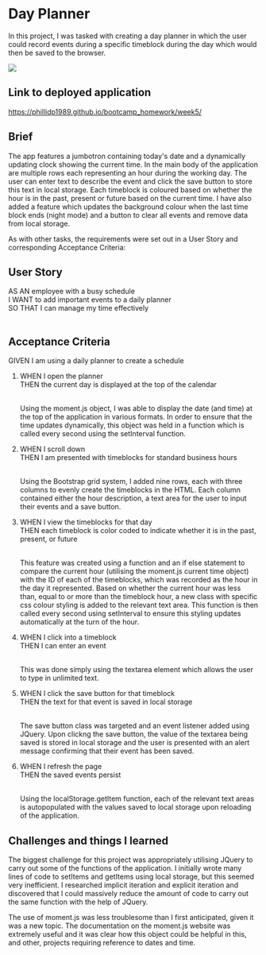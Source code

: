 # Day Planner

In this project, I was tasked with creating a day planner in which the user could record events during a specific timeblock during the day which would then be saved to the browser.

<img src="https://user-images.githubusercontent.com/61989740/79689323-edae4280-824b-11ea-8f17-38d0f7d93468.png"> 

## Link to deployed application

https://phillidp1989.github.io/bootcamp_homework/week5/ 

## Brief

The app features a jumbotron containing today's date and a dynamically updating clock showing the current time. In the main body of the application are multiple rows each representing an hour during the working day. The user can enter text to describe the event and click the save button to store this text in local storage. Each timeblock is coloured based on whether the hour is in the past, present or future based on the current time. I have also added a feature which updates the background colour when the last time block ends (night mode) and a button to clear all events and remove data from local storage.

As with other tasks, the requirements were set out in a User Story and corresponding Acceptance Criteria:

## User Story


AS AN employee with a busy schedule<br>
I WANT to add important events to a daily planner<br>
SO THAT I can manage my time effectively<br><br>


## Acceptance Criteria

GIVEN I am using a daily planner to create a schedule
<ol>
<li>WHEN I open the planner<br>
THEN the current day is displayed at the top of the calendar<br><br>

Using the moment.js object, I was able to display the date (and time) at the top of the application in various formats. In order to ensure that the time updates dynamically, this object was held in a function which is called every second using the setInterval function.</li>

<li>WHEN I scroll down<br>
THEN I am presented with timeblocks for standard business hours<br><br>

Using the Bootstrap grid system, I added nine rows, each with three columns to evenly create the timeblocks in the HTML. Each column contained either the hour description, a text area for the user to input their events and a save button.</li>

<li>WHEN I view the timeblocks for that day<br>
THEN each timeblock is color coded to indicate whether it is in the past, present, or future<br><br>

This feature was created using a function and an if else statement to compare the current hour (utilising the moment.js current time object) with the ID of each of the timeblocks, which was recorded as the hour in the day it represented. Based on whether the current hour was less than, equal to or more than the timeblock hour, a new class with specific css colour styling is added to the relevant text area. This function is then called every second using setInterval to ensure this styling updates automatically at the turn of the hour.</li>

<li>WHEN I click into a timeblock<br>
THEN I can enter an event<br><br>

This was done simply using the textarea element which allows the user to type in unlimited text.</li>

<li>WHEN I click the save button for that timeblock<br>
THEN the text for that event is saved in local storage<br><br>

The save button class was targeted and an event listener added using JQuery. Upon clickng the save button, the value of the textarea being saved is stored in local storage and the user is presented with an alert message confirming that their event has been saved.</li>

<li>WHEN I refresh the page<br>
THEN the saved events persist<br><br>

Using the localStorage.getItem function, each of the relevant text areas is autopopulated with the values saved to local storage upon reloading of the application.</li>


</ol>


## Challenges and things I learned

The biggest challenge for this project was appropriately utilising JQuery to carry out some of the functions of the application. I initially wrote many lines of code to setItems and getItems using local storage, but this seemed very inefficient. I researched implicit iteration and explicit iteration and discovered that I could massively reduce the amount of code to carry out the same function with the help of JQuery.

The use of moment.js was less troublesome than I first anticipated, given it was a new topic. The documentation on the moment.js website was extremely useful and it was clear how this object could be helpful in this, and other, projects requiring reference to dates and time.
